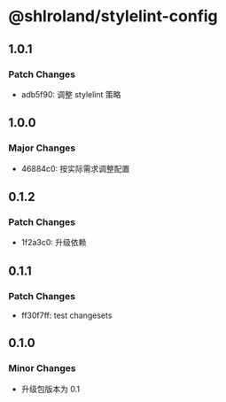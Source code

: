 # @shlroland/stylelint-config

## 1.0.1

### Patch Changes

- adb5f90: 调整 stylelint 策略

## 1.0.0

### Major Changes

- 46884c0: 按实际需求调整配置

## 0.1.2

### Patch Changes

- 1f2a3c0: 升级依赖

## 0.1.1

### Patch Changes

- ff30f7ff: test changesets

## 0.1.0

### Minor Changes

- 升级包版本为 0.1
